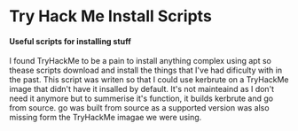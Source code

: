 # Try Hack Me Install Scripts
#### Useful scripts for installing stuff
I found TryHackMe to be a pain to install anything complex using apt so thease scripts download and install the things that I've had dificulty with in the past. This script was writen so that I could use kerbrute on a TryHackMe image that didn't have it insalled by default. It's not mainteaind as I don't need it anymore but to summerise it's function, it builds kerbrute and go from source. go was built from source as a supported version was also missing form the TryHackMe imagae we were using.

